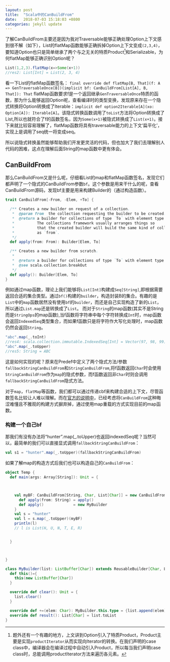 ```yaml
---
layout: post
title:  "Scala中的CanBuildFrom"
date:   2018-07-03 15:18:03 +0800
categories: jekyll update
---
```

了解CanBuildFrom主要还是因为我对Traversable能够正确处理Option上下文感到很不解（如下），List的flatMap函数能够正确拆掉Option上下文变成`(2,3,4)`，要知道Option也只是简单继承了两个与之无关的特质Product[^Product]和Serializable，为何flatMap能够正确识别Option呢？
```scala
List(1,2,3).flatMap(x=>Some(x+1))
//res2: List[Int] = List(2, 3, 4)
```
看一下List的flatMap函数签名：
`final override def flatMap[B, That](f: A => GenTraversableOnce[B])(implicit bf: CanBuildFrom[List[A], B, That]): That`
flatMap函数要求f是一个返回继承`GenTraversableOnce`特质的函数，那为什么能够返回Option呢，查看编译时的类型变换，发现原来存在一个隐式转换将Option转换成了Iterable：`implicit def option2Iterable[A](xo: Option[A]): Iterable[A]`。该隐式转换函数调用了`toList`方法将Option转换成了List,所以也就符合了f的函数签名，因为`Some(x+1)`被隐式转换成了`List(x+1)`。接下来就比较容易理解了，flatMap函数将具有traversable能力的上下文‘扁平化’，实现上是调用了seq统一将变成seq。

所以说隐式转换虽然能够帮助我们开发更灵活的代码，但也加大了我们去理解别人代码的困难，这点在理解后面String的map函数中更有体会。

## CanBuildFrom
那么CanBuildFrom又是什么呢，仔细看List的map和flatMap函数签名，发现它们都声明了一个隐式的CanBuildFrom参数`bf`。这个参数是用来干什么的呢，查看CanBuildFrom源码，发现bf主要是用来构建Builder的（通过构造函数）。
```scala
trait CanBuildFrom[-From, -Elem, +To] {

  /** Creates a new builder on request of a collection.
   *  @param from  the collection requesting the builder to be created.
   *  @return a builder for collections of type `To` with element type `Elem`.
   *          The collections framework usually arranges things so
   *          that the created builder will build the same kind of collection
   *          as `from`.
   */
  def apply(from: From): Builder[Elem, To]

  /** Creates a new builder from scratch.
   *
   *  @return a builder for collections of type `To` with element type `Elem`.
   *  @see scala.collection.breakOut
   */
  def apply(): Builder[Elem, To]
}
```
例如通过map函数，理论上我们能够将`List[Int]`构建成`Seq[String]`,即根据需要返回合适的集合类型。通过`bf()`构建的`builder`，构造封装B的集合。有趣的是`List`中的`map`函数居然没有使用`bf`的`builder`，而还是自己实现构造了新的`List`，所以通过`List.map`还是转换成了`List`。
而对于`String`的map函数(其实不是String而是`StringOps`的map函数),当f函数将字符串中每个字符转换成`Int`时，map函数会返回`IndexedSeq`类型集合，而如果f函数只是将字符作大写化处理时，map函数仍然会返回`String`。
```scala
"abc".map(_.toInt) 
//res4: scala.collection.immutable.IndexedSeq[Int] = Vector(97, 98, 99)
"abc".map(_.toUpper) 
//res5: String = ABC
```
这是如何实现的呢？原来在Predef中定义了两个隐式方法/参数`fallbackStringCanBuildFrom`和`StringCanBuildFrom`,将f函数返回`Char`时会使用`StringCanBuildFrom`作为`map`的隐式参数，而f函数返回非`Char`时则会调用`fallbackStringCanBuildFrom`隐式方法。




对于`map`，`flatMap`等函数，我们都可以通过传递cbf来构建合适的上下文，尽管函数签名比较让人难以理解。而在[官方的说明中](https://scala-lang.org/blog/2017/05/30/tribulations-canbuildfrom.html)，已经考虑将`CanBuildFrom`这种晦涩难懂且不雅观的构建方式摒弃掉，通过使用map重载的方式实现目前的map函数。

### 构建一个自己bf
那我们有没有办法将“hunter”.map(_.toUpper)也返回indexedSeq呢？当然可以，最简单的我们可以直接显式调用`fallbackStringCanBuildFrom`：
```scala
val s1 = "hunter".map(_.toUpper)(fallbackStringCanBuildFrom)
```
如果了解map的构造方式后我们也可以构造自己的`CanBuildFrom`：
```scala
object Temp {
  def main(args: Array[String]): Unit = {



    val myBF: CanBuildFrom[String, Char, List[Char]] = new CanBuildFrom[String, Char, List[Char]] {
      def apply(from: String) = apply()
      def apply()             = new MyBuilder
    }
    val s = "hunter"
    val l = s.map(_.toUpper)(myBF)
    println(l)
    // l is List(H, U, N, T, E, R)


  }



}

class MyBuilder(list: ListBuffer[Char]) extends ReusableBuilder[Char, List[Char]]{
  def this()={
    this(new ListBuffer[Char])
  }

  override def clear(): Unit = {
    list.clear()
  }

  override def +=(elem: Char): MyBuilder.this.type = {list.append(elem);this}
  override def result(): List[Char] = list.toList
}

```


[^Product]: 题外还有一个有趣的地方，上文讲到Option引入了特质Product，Product主要是实现`productIterator`从而实现向Iterator的转换。在我们声明的case class中，编译器会在编译过程中自动引入Product，所以每当我们声明case class时，总能调用productIterator方法来遍历各元素。
